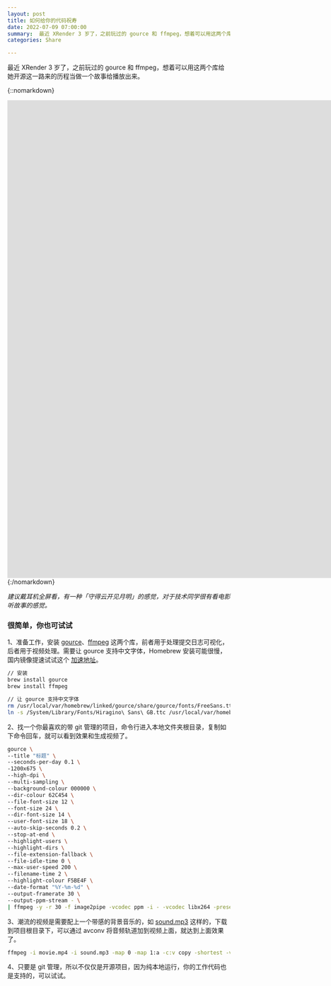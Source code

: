 ```yaml
---
layout: post
title: 如何给你的代码祝寿
date: 2022-07-09 07:00:00
summary:  最近 XRender 3 岁了，之前玩过的 gource 和 ffmpeg，想着可以用这两个库给她开源这一路来的历程当做一个故事给播放出来。
categories: Share

---
```


最近 XRender 3 岁了，之前玩过的 gource 和 ffmpeg，想着可以用这两个库给她开源这一路来的历程当做一个故事给播放出来。

{::nomarkdown}
<div class="video-container">
<iframe width="1920" height="1080" src="https://www.youtube.com/embed/pDWNb2ltJQE" title="YouTube video player" frameborder="0" allow="accelerometer; autoplay; clipboard-write; encrypted-media; gyroscope; picture-in-picture" allowfullscreen></iframe>
</div>
{:/nomarkdown}

*建议戴耳机全屏看，有一种「守得云开见月明」的感觉，对于技术同学很有看电影听故事的感觉。*
​

### 很简单，你也可试试

1、准备工作，安装 [gource](https://github.com/acaudwell/Gource)、[ffmpeg](https://ffmpeg.org/) 这两个库，前者用于处理提交日志可视化，后者用于视频处理。需要让 gource 支持中文字体，Homebrew 安装可能很慢，国内镜像提速试试这个 [加速地址](https://zhuanlan.zhihu.com/p/111014448)。

```bash
// 安装
brew install gource
brew install ffmpeg

// 让 gource 支持中文字体
rm /usr/local/var/homebrew/linked/gource/share/gource/fonts/FreeSans.ttf
ln -s /System/Library/Fonts/Hiragino\ Sans\ GB.ttc /usr/local/var/homebrew/linked/gource/share/gource/fonts/FreeSans.ttf
```

2、找一个你最喜欢的带 git 管理的项目，命令行进入本地文件夹根目录，复制如下命令回车，就可以看到效果和生成视频了。

```bash
gource \
--title "标题" \
--seconds-per-day 0.1 \
-1200x675 \
--high-dpi \
--multi-sampling \
--background-colour 000000 \
--dir-colour 62C454 \
--file-font-size 12 \
--font-size 24 \
--dir-font-size 14 \
--user-font-size 18 \
--auto-skip-seconds 0.2 \
--stop-at-end \
--highlight-users \
--highlight-dirs \
--file-extension-fallback \
--file-idle-time 0 \
--max-user-speed 200 \
--filename-time 2 \
--highlight-colour F5BE4F \
--date-format "%Y-%m-%d" \
--output-framerate 30 \
--output-ppm-stream - \
| ffmpeg -y -r 30 -f image2pipe -vcodec ppm -i - -vcodec libx264 -preset ultrafast -crf 1 -threads 0 -bf 0 movie.mp4

```

3、潮流的视频是需要配上一个带感的背景音乐的，如 [sound.mp3](https://github.com/tw93/tw93.github.io/blob/master/images/mp3/sound.mp3?raw=true) 这样的，下载到项目根目录下，可以通过 avconv 将音频轨道加到视频上面，就达到上面效果了。

```bash
ffmpeg -i movie.mp4 -i sound.mp3 -map 0 -map 1:a -c:v copy -shortest -vcodec libx264 -crf 24 output.mp4
```

4、只要是 git 管理，所以不仅仅是开源项目，因为纯本地运行，你的工作代码也是支持的，可以试试。
